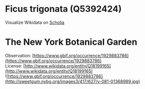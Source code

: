 
Ficus trigonata (Q5392424)
==========================
  
Visualize Wikidata on [Scholia](https://scholia.toolforge.org/taxon/Q5392424)
# The New York Botanical Garden
  
Observation: [https://www.gbif.org/occurrence/1929883786](https://www.gbif.org/occurrence/1929883786)  
License: [http://www.wikidata.org/entity/Q18199165](http://www.wikidata.org/entity/Q18199165)  
![https://www.gbif.org/occurrence/1929883786](http://sweetgum.nybg.org/images3/417/627/v-081-01368989.jpg)